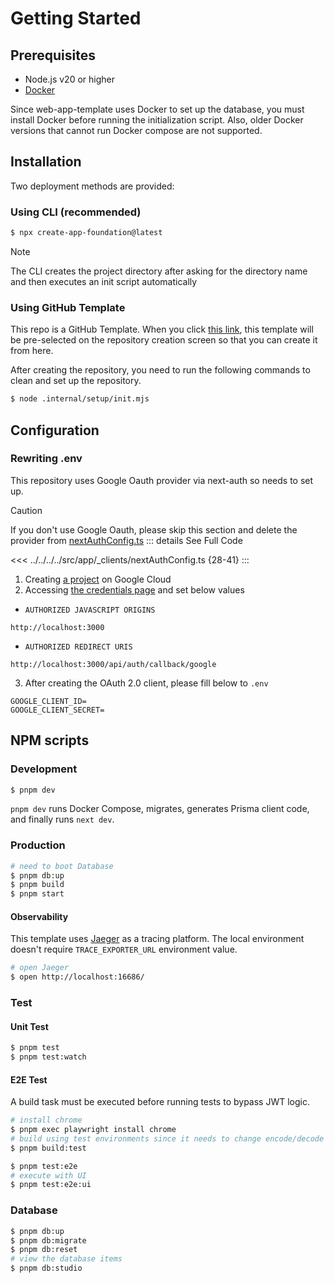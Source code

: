 # Getting Started

## Prerequisites

- Node.js v20 or higher
- [Docker](https://docs.docker.com/engine/install/)

Since web-app-template uses Docker to set up the database, you must install Docker before running the initialization script. Also, older Docker versions that cannot run Docker compose are not supported.

## Installation

Two deployment methods are provided:

### Using CLI (recommended)

```sh
$ npx create-app-foundation@latest
```

> [!NOTE]
> The CLI creates the project directory after asking for the directory name and then executes an init script automatically

### Using GitHub Template

This repo is a GitHub Template. When you click [this link](https://github.com/new?template_owner=hiroppy&template_name=web-app-template), this template will be pre-selected on the repository creation screen so that you can create it from here.

After creating the repository, you need to run the following commands to clean and set up the repository.

```sh
$ node .internal/setup/init.mjs
```

## Configuration

### Rewriting .env

This repository uses Google Oauth provider via next-auth so needs to set up.

> [!CAUTION]
> If you don't use Google Oauth, please skip this section and delete the provider from [nextAuthConfig.ts](https://github.com/hiroppy/web-app-template/blob/main/src/app/_clients/nextAuthConfig.ts)
> ::: details See Full Code
>
> <!-- prettier-ignore -->
> <<< ../../../../src/app/_clients/nextAuthConfig.ts {28-41}
> :::

1. Creating [a project](https://console.cloud.google.com/projectcreate) on Google Cloud
2. Accessing [the credentials page](https://console.cloud.google.com/apis/credentials) and set below values

- `AUTHORIZED JAVASCRIPT ORIGINS`

```
http://localhost:3000
```

- `AUTHORIZED REDIRECT URIS`

```
http://localhost:3000/api/auth/callback/google
```

3. After creating the OAuth 2.0 client, please fill below to `.env`

```
GOOGLE_CLIENT_ID=
GOOGLE_CLIENT_SECRET=
```

## NPM scripts

### Development

```sh
$ pnpm dev
```

`pnpm dev` runs Docker Compose, migrates, generates Prisma client code, and finally runs `next dev`.

### Production

```sh
# need to boot Database
$ pnpm db:up
$ pnpm build
$ pnpm start
```

#### Observability <Badge type="warning" text="Optional" />

This template uses [Jaeger](https://www.jaegertracing.io/) as a tracing platform. The local environment doesn't require `TRACE_EXPORTER_URL` environment value.

```sh
# open Jaeger
$ open http://localhost:16686/
```

### Test

#### Unit Test

```sh
$ pnpm test
$ pnpm test:watch
```

#### E2E Test <Badge type="warning" text="Optional" />

A build task must be executed before running tests to bypass JWT logic.

```sh
# install chrome
$ pnpm exec playwright install chrome
# build using test environments since it needs to change encode/decode functions of next-auth
$ pnpm build:test

$ pnpm test:e2e
# execute with UI
$ pnpm test:e2e:ui
```

### Database

```sh
$ pnpm db:up
$ pnpm db:migrate
$ pnpm db:reset
# view the database items
$ pnpm db:studio
```
